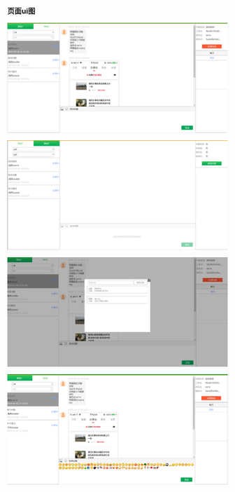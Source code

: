 ### 页面ui图

![](../static/customer-admin/1.png)

![](../static/customer-admin/2.png)

![](../static/customer-admin/3.png)

![](../static/customer-admin/4.png)

